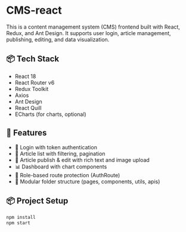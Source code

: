 # CMS-react

This is a content management system (CMS) frontend built with React, Redux, and Ant Design. It supports user login, article management, publishing, editing, and data visualization.

## 📦 Tech Stack

- React 18
- React Router v6
- Redux Toolkit
- Axios
- Ant Design
- React Quill
- ECharts (for charts, optional)

## 🚀 Features

- 🔐 Login with token authentication
- 📝 Article list with filtering, pagination
- 🧾 Article publish & edit with rich text and image upload
- 📊 Dashboard with chart components
- 🔧 Role-based route protection (AuthRoute)
- 📁 Modular folder structure (pages, components, utils, apis)

## 📦 Project Setup

```bash
npm install
npm start
